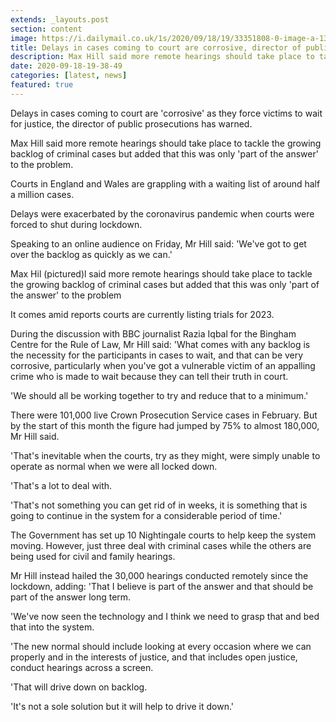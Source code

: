 ```yaml
---
extends: _layouts.post
section: content
image: https://i.dailymail.co.uk/1s/2020/09/18/19/33351808-0-image-a-13_1600453390369.jpg 
title: Delays in cases coming to court are corrosive, director of public prosecutions Max Hill warns 
description: Max Hill said more remote hearings should take place to tackle the growing backlog of criminal cases but added that this was only part of the answer to the problem. 
date: 2020-09-18-19-38-49 
categories: [latest, news] 
featured: true 
--- 
```

Delays in cases coming to court are 'corrosive' as they force victims to wait for justice, the director of public prosecutions has warned.

Max Hill said more remote hearings should take place to tackle the growing backlog of criminal cases but added that this was only 'part of the answer' to the problem.

Courts in England and Wales are grappling with a waiting list of around half a million cases.

Delays were exacerbated by the coronavirus pandemic when courts were forced to shut during lockdown.

Speaking to an online audience on Friday, Mr Hill said: 'We've got to get over the backlog as quickly as we can.'

Max Hil (pictured)l said more remote hearings should take place to tackle the growing backlog of criminal cases but added that this was only 'part of the answer' to the problem

It comes amid reports courts are currently listing trials for 2023.

During the discussion with BBC journalist Razia Iqbal for the Bingham Centre for the Rule of Law, Mr Hill said: 'What comes with any backlog is the necessity for the participants in cases to wait, and that can be very corrosive, particularly when you've got a vulnerable victim of an appalling crime who is made to wait because they can tell their truth in court.

'We should all be working together to try and reduce that to a minimum.'

There were 101,000 live Crown Prosecution Service cases in February. But by the start of this month the figure had jumped by 75% to almost 180,000, Mr Hill said.

'That's inevitable when the courts, try as they might, were simply unable to operate as normal when we were all locked down.

'That's a lot to deal with.

'That's not something you can get rid of in weeks, it is something that is going to continue in the system for a considerable period of time.'

The Government has set up 10 Nightingale courts to help keep the system moving. However, just three deal with criminal cases while the others are being used for civil and family hearings.

Mr Hill instead hailed the 30,000 hearings conducted remotely since the lockdown, adding: 'That I believe is part of the answer and that should be part of the answer long term.

'We've now seen the technology and I think we need to grasp that and bed that into the system.

'The new normal should include looking at every occasion where we can properly and in the interests of justice, and that includes open justice, conduct hearings across a screen.

'That will drive down on backlog.

'It's not a sole solution but it will help to drive it down.'

